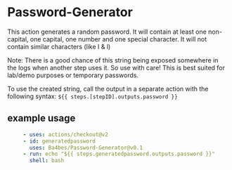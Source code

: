 # Password-Generator

This action generates a random password.
It will contain at least one non-capital, one capital, one number and one special character.
It will not contain similar characters (like I & l)

Note: There is a good chance of this string being exposed somewhere in the logs when another step uses it. So use with care! This is best suited for lab/demo purposes or temporary passwords.

To use the created string, call the output in a separate action with the following syntax:
```${{ steps.[stepID].outputs.password }}```

## example usage

```yml
     - uses: actions/checkout@v2
     - id: generatedpassword
       uses: Ba4bes/Password-Generator@v0.1
     - run: echo "${{ steps.generatedpassword.outputs.password }}"
       shell: bash
```
